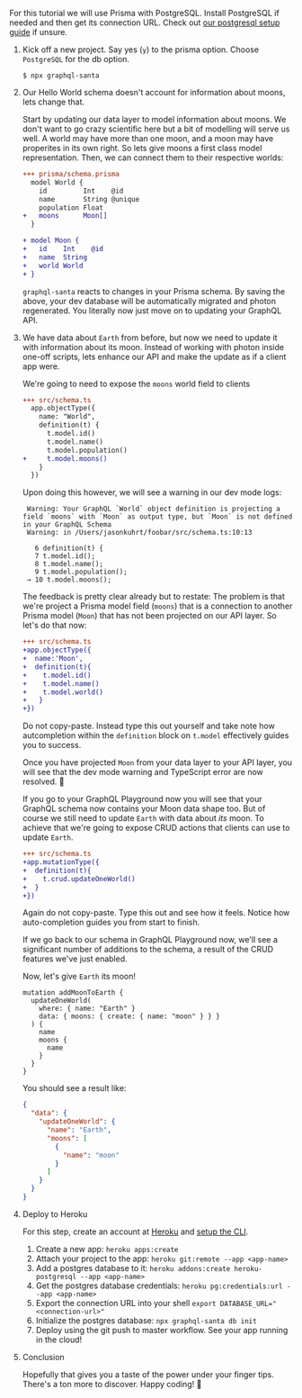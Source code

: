 <!-- ## 1. Start a New Project

## 2. Create API Objects

## 3. Add Tests

## 4. Persist Data

## 5. secure Data

## 6. Add Integration Tests

## 7. Deploy to Production

## 8. ... -->

For this tutorial we will use Prisma with PostgreSQL. Install PostgreSQL if needed and then get its connection URL. Check out [our postgresql setup guide](references/recipes?id=local-postgresql) if unsure.

1. Kick off a new project. Say yes (`y`) to the prisma option. Choose `PostgreSQL` for the db option.

   ```
   $ npx graphql-santa
   ```

1. Our Hello World schema doesn't account for information about moons, lets change that.

   Start by updating our data layer to model information about moons. We don't want to go crazy scientific here but a bit of modelling will serve us well. A world may have more than one moon, and a moon may have properites in its own right. So lets give moons a first class model representation. Then, we can connect them to their respective worlds:

   ```diff
   +++ prisma/schema.prisma
     model World {
       id         Int    @id
       name       String @unique
       population Float
   +   moons      Moon[]
     }

   + model Moon {
   +   id    Int    @id
   +   name  String
   +   world World
   + }
   ```

   `graphql-santa` reacts to changes in your Prisma schema. By saving the above, your dev database will be automatically migrated and photon regenerated. You literally now just move on to updating your GraphQL API.

1. We have data about `Earth` from before, but now we need to update it with information about its moon. Instead of working with photon inside one-off scripts, lets enhance our API and make the update as if a client app were.

   We're going to need to expose the `moons` world field to clients

   ```diff
   +++ src/schema.ts
     app.objectType({
       name: "World",
       definition(t) {
         t.model.id()
         t.model.name()
         t.model.population()
   +     t.model.moons()
       }
     })
   ```

   Upon doing this however, we will see a warning in our dev mode logs:

   ```
    Warning: Your GraphQL `World` object definition is projecting a field `moons` with `Moon` as output type, but `Moon` is not defined in your GraphQL Schema
    Warning: in /Users/jasonkuhrt/foobar/src/schema.ts:10:13

      6 definition(t) {
      7 t.model.id();
      8 t.model.name();
      9 t.model.population();
    → 10 t.model.moons();
   ```

   The feedback is pretty clear already but to restate: The problem is that we're project a Prisma model field (`moons`) that is a connection to another Prisma model (`Moon`) that has not been projected on our API layer. So let's do that now:

   ```diff
   +++ src/schema.ts
   +app.objectType({
   +  name:'Moon',
   +  definition(t){
   +    t.model.id()
   +    t.model.name()
   +    t.model.world()
   +   }
   +})
   ```

   Do not copy-paste. Instead type this out yourself and take note how autcompletion within the `definition` block on `t.model` effectively guides you to success.

   Once you have projected `Moon` from your data layer to your API layer, you will see that the dev mode warning and TypeScript error are now resolved. 🙌

   If you go to your GraphQL Playground now you will see that your GraphQL schema now contains your Moon data shape too. But of course we still need to update `Earth` with data about _its_ moon. To achieve that we're going to expose CRUD actions that clients can use to update `Earth`.

   ```diff
   +++ src/schema.ts
   +app.mutationType({
   +  definition(t){
   +    t.crud.updateOneWorld()
   +  }
   +})
   ```

   Again do not copy-paste. Type this out and see how it feels. Notice how auto-completion guides you from start to finish.

   If we go back to our schema in GraphQL Playground now, we'll see a significant number of additions to the schema, a result of the CRUD features we've just enabled.

   Now, let's give `Earth` its moon!

   ```gql
   mutation addMoonToEarth {
     updateOneWorld(
       where: { name: "Earth" }
       data: { moons: { create: { name: "moon" } } }
     ) {
       name
       moons {
         name
       }
     }
   }
   ```

   You should see a result like:

   ```json
   {
     "data": {
       "updateOneWorld": {
         "name": "Earth",
         "moons": [
           {
             "name": "moon"
           }
         ]
       }
     }
   }
   ```

1. Deploy to Heroku

   For this step, create an account at [Heroku](https://www.heroku.com/) and [setup the CLI](https://devcenter.heroku.com/articles/heroku-cli).

   1. Create a new app: `heroku apps:create`
   1. Attach your project to the app: `heroku git:remote --app <app-name>`
   1. Add a postgres database to it: `heroku addons:create heroku-postgresql --app <app-name>`
   1. Get the postgres database credentials: `heroku pg:credentials:url --app <app-name>`
   1. Export the connection URL into your shell `export DATABASE_URL="<connection-url>"`
   1. Initialize the postgres database: `npx graphql-santa db init`
   1. Deploy using the git push to master workflow. See your app running in the cloud!

1. Conclusion

   Hopefully that gives you a taste of the power under your finger tips. There's a ton more to discover. Happy coding! 🙌
